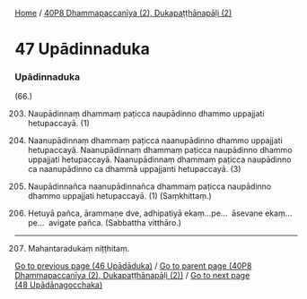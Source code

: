 
[Home](/) / [40P8 Dhammapaccanīya (2), Dukapaṭṭhānapāḷi (2)](/tipitaka/40P8.md)

# 47 Upādinnaduka

### Upādinnaduka

(66.)

203. Naupādinnaṃ dhammaṃ paṭicca naupādinno dhammo uppajjati hetupaccayā. (1)

204. Naanupādinnaṃ dhammaṃ paṭicca naanupādinno dhammo uppajjati hetupaccayā. Naanupādinnaṃ dhammaṃ paṭicca naupādinno dhammo uppajjati hetupaccayā. Naanupādinnaṃ dhammaṃ paṭicca naupādinno ca naanupādinno ca dhammā uppajjanti hetupaccayā. (3)

205. Naupādinnañca naanupādinnañca dhammaṃ paṭicca naupādinno dhammo uppajjati hetupaccayā. (1) (Saṃkhittaṃ.)

206. Hetuyā pañca, ārammaṇe dve, adhipatiyā ekaṃ…pe…  āsevane ekaṃ…pe…  avigate pañca. (Sabbattha vitthāro.)

---

207. Mahantaradukaṃ niṭṭhitaṃ.



[Go to previous page (46 Upādāduka)](/tipitaka/40P8/46.md) / [Go to parent page (40P8 Dhammapaccanīya (2), Dukapaṭṭhānapāḷi (2))](/tipitaka/40P8/0.md) / [Go to next page (48 Upādānagocchaka)](/tipitaka/40P8/48.md)


